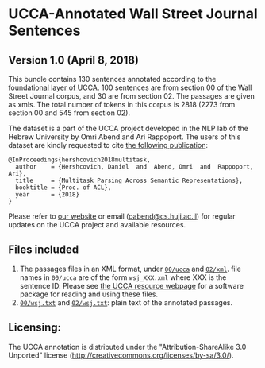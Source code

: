 UCCA-Annotated Wall Street Journal Sentences
============================================
Version 1.0 (April 8, 2018)
-----------------------------

This bundle contains 130 sentences annotated according to the [foundational layer of UCCA](https://github.com/huji-nlp/ucca-corpora/tree/master/wiki#xml-format). 
100 sentences are from section 00 of the Wall Street Journal corpus, and 30 are from section 02.
The passages are given as xmls.
The total number of tokens in this corpus is 2818 (2273 from section 00 and 545 from section 02).

The dataset is a part of the UCCA project developed in the NLP lab of the Hebrew University 
by Omri Abend and Ari Rappoport. The users of this dataset are kindly requested to cite [the following publication](http://www.cs.huji.ac.il/~danielh/acl2018.pdf):

    @InProceedings{hershcovich2018multitask,
      author    = {Hershcovich, Daniel  and  Abend, Omri  and  Rappoport, Ari},
      title     = {Multitask Parsing Across Semantic Representations},
      booktitle = {Proc. of ACL},
      year      = {2018}
    }

Please refer to [our website](http://www.cs.huji.ac.il/~oabend/ucca.html) or email (oabend@cs.huji.ac.il)
for regular updates on the UCCA project and available resources.


Files included
--------------
1. The passages files in an XML format, under [`00/ucca`](00/ucca) and [`02/xml`](02/xml).
   file names in `00/ucca` are of the form `wsj_XXX.xml` where XXX 
   is the sentence ID. Please see [the UCCA resource webpage](http://www.cs.huji.ac.il/~oabend/ucca.html) for a software package for reading and using 
   these files.
2. [`00/wsj.txt`](00/wsj.txt) and [`02/wsj.txt`](02/wsj.txt): plain text of the annotated passages.

Licensing:
----------

The UCCA annotation is distributed under the 
"Attribution-ShareAlike 3.0 Unported" license (http://creativecommons.org/licenses/by-sa/3.0/).
